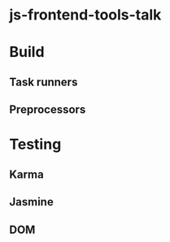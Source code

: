 js-frontend-tools-talk
======================

# Build
## Task runners
## Preprocessors

# Testing
## Karma
## Jasmine
## DOM
